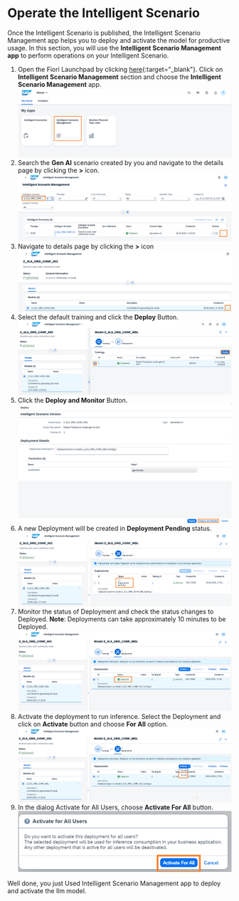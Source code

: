 # Operate the Intelligent Scenario

Once the Intelligent Scenario is published, the Intelligent Scenario Management app helps you to deploy and activate the model for productive usage.
In this section, you will use the **Intelligent Scenario Management app** to perform operations on your Intelligent Scenario.

1. Open the Fiori Launchpad by clicking [here](https://18.214.3.29:44301/sap/bc/ui5_ui5/ui2/ushell/shells/abap/FioriLaunchpad.html?sap-client=100&sap-language=EN#Shell-home){:target="\_blank"}.
   Click on **Intelligent Scenario Management** section and choose the **Intelligent Scenario Management** app.
   ![](./images/IntelligentScenarioManagementApp.png)
2. Search the **Gen AI** scenario created by you and navigate to the details page by clicking the **>** icon.
   ![](./images/32.png)
3. Navigate to details page by clicking the **>** icon
   ![](./images/33png.png)
4. Select the default training and click the **Deploy** Button.
   ![](./images/ClickDeployButton.png)
5. Click the **Deploy and Monitor** Button.
   ![](./images/ClickDeployAndMonitorButton.png)
6. A new Deployment will be created in **Deployment Pending** status.
   ![](./images/36.png)
7. Monitor the status of Deployment and check the status changes to Deployed.
   **Note**: Deployments can take approximately 10 minutes to be Deployed.
   ![](./images/37.png)
8. Activate the deployment to run inference. Select the Deployment and click on **Activate** button and choose **For All** option.
   ![](./images/39.png)
9. In the dialog Activate for All Users, choose **Activate For All** button.
   ![](./images/ActivateForAll.png)

Well done, you just Used Intelligent Scenario Management app to deploy and activate the llm model.
